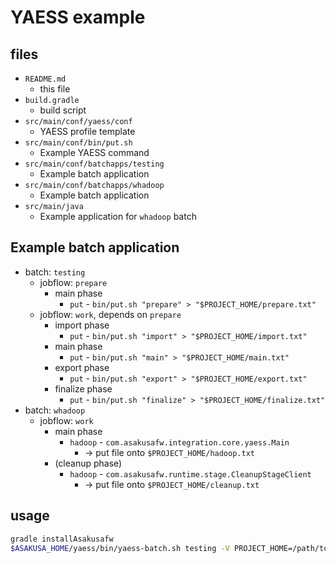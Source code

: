# YAESS example

## files

* `README.md`
  * this file
* `build.gradle`
  * build script
* `src/main/conf/yaess/conf`
  * YAESS profile template
* `src/main/conf/bin/put.sh`
  * Example YAESS command
* `src/main/conf/batchapps/testing`
  * Example batch application
* `src/main/conf/batchapps/whadoop`
  * Example batch application
* `src/main/java`
  * Example application for `whadoop` batch

## Example batch application

* batch: `testing`
  * jobflow: `prepare`
    * main phase
      * `put` - `bin/put.sh "prepare" > "$PROJECT_HOME/prepare.txt"`
  * jobflow: `work`, depends on `prepare`
    * import phase
      * `put` - `bin/put.sh "import" > "$PROJECT_HOME/import.txt"`
    * main phase
      * `put` - `bin/put.sh "main" > "$PROJECT_HOME/main.txt"`
    * export phase
      * `put` - `bin/put.sh "export" > "$PROJECT_HOME/export.txt"`
    * finalize phase
      * `put` - `bin/put.sh "finalize" > "$PROJECT_HOME/finalize.txt"`
* batch: `whadoop`
  * jobflow: `work`
    * main phase
      * `hadoop` - `com.asakusafw.integration.core.yaess.Main`
        * -> put file onto `$PROJECT_HOME/hadoop.txt`
    * (cleanup phase)
      * `hadoop` - `com.asakusafw.runtime.stage.CleanupStageClient`
        * -> put file onto `$PROJECT_HOME/cleanup.txt`

## usage

```sh
gradle installAsakusafw
$ASAKUSA_HOME/yaess/bin/yaess-batch.sh testing -V PROJECT_HOME=/path/to/project
```
